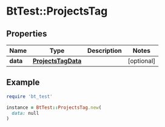 # BtTest::ProjectsTag

## Properties

| Name | Type | Description | Notes |
| ---- | ---- | ----------- | ----- |
| **data** | [**ProjectsTagData**](ProjectsTagData.md) |  | [optional] |

## Example

```ruby
require 'bt_test'

instance = BtTest::ProjectsTag.new(
  data: null
)
```

